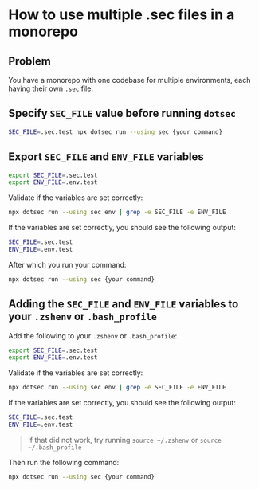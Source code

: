 # How to use multiple .sec files in a monorepo

## Problem

You have a monorepo with one codebase for multiple environments, each having their own `.sec` file.

## Specify `SEC_FILE` value before running `dotsec`

```sh
SEC_FILE=.sec.test npx dotsec run --using sec {your command}
```

## Export `SEC_FILE` and `ENV_FILE` variables

```sh
export SEC_FILE=.sec.test
export ENV_FILE=.env.test
```

Validate if the variables are set correctly:

```sh
npx dotsec run --using sec env | grep -e SEC_FILE -e ENV_FILE
```

If the variables are set correctly, you should see the following output:

```sh
SEC_FILE=.sec.test
ENV_FILE=.env.test
```

After which you run your command:

```sh
npx dotsec run --using sec {your command}
```

## Adding the `SEC_FILE` and `ENV_FILE` variables to your `.zshenv` or `.bash_profile`

Add the following to your `.zshenv` or `.bash_profile`:

```sh
export SEC_FILE=.sec.test
export ENV_FILE=.env.test
```

Validate if the variables are set correctly:

```sh
npx dotsec run --using sec env | grep -e SEC_FILE -e ENV_FILE
```

If the variables are set correctly, you should see the following output:

```sh
SEC_FILE=.sec.test
ENV_FILE=.env.test
```

> If that did not work, try running `source ~/.zshenv` or `source ~/.bash_profile`

Then run the following command:

```sh
npx dotsec run --using sec {your command}
```
